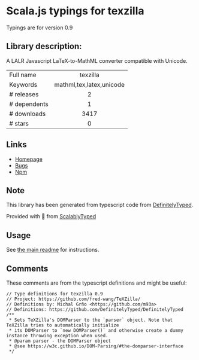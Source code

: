 
# Scala.js typings for texzilla

Typings are for version 0.9

## Library description:
A LALR Javascript LaTeX-to-MathML converter compatible with Unicode.

|                    |                 |
| ------------------ | :-------------: |
| Full name          | texzilla |
| Keywords           | mathml,tex,latex,unicode |
| # releases         | 2 |
| # dependents       | 1 |
| # downloads        | 3417 |
| # stars            | 0 |

## Links
- [Homepage](https://github.com/fred-wang/TeXZilla/)
- [Bugs](https://github.com/fred-wang/TeXZilla/issues)
- [Npm](https://www.npmjs.com/package/texzilla)
    


## Note
This library has been generated from typescript code from [DefinitelyTyped](https://definitelytyped.org).

Provided with :purple_heart: from [ScalablyTyped](https://github.com/oyvindberg/ScalablyTyped)

## Usage
See [the main readme](../../readme.md) for instructions.

## Comments

These comments are from the typescript definitions and might be useful:
```
// Type definitions for texzilla 0.9
// Project: https://github.com/fred-wang/TeXZilla/
// Definitions by: Michal Grňo <https://github.com/m93a>
// Definitions: https://github.com/DefinitelyTyped/DefinitelyTyped
/**
 * Sets TeXZilla's DOMParser to the `parser` object. Note that TeXZilla tries to automatically initialize
 * its DOMParser to `new DOMParser()` and otherwise create a dummy instance throwing exception when used.
 * @param parser - the DOMParser object
 * @see https://w3c.github.io/DOM-Parsing/#the-domparser-interface
 */

```

